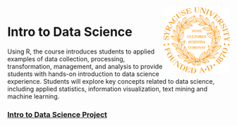 <img align="right" width="150" height="150" src="https://github.com/dcaley5005/Data_Science/blob/main/Syracuse/Applied%20Data%20Science%20Portfolio/syracuse_logo.png">

# Intro to Data Science

Using R, the course introduces students to applied examples of data collection, processing, transformation, management, and analysis to provide students with hands-on introduction to data science experience. Students will explore key concepts related to data science, including applied statistics, information visualization, text mining and machine learning. 

### [Intro to Data Science Project](https://dcaley5005.github.io/Data_Science/Syracuse/Applied%20Data%20Science%20Portfolio/IST%20687%20-%20Intro%20to%20Data%20Science/Data%20Scientist%20Salary%20Model.html)
